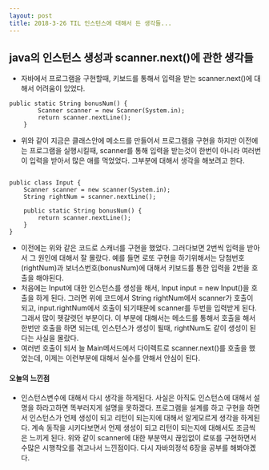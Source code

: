 ```yaml
---
layout: post
title: 2018-3-26 TIL 인스턴스에 대해서 든 생각들...
---
```


## java의 인스턴스 생성과 scanner.next()에 관한 생각들

- 자바에서 프로그램을 구현할때, 키보드를 통해서 입력을 받는 scanner.next()에 대해서 어려움이 있었다.

```
public static String bonusNum() {
        Scanner scanner = new Scanner(System.in);
        return scanner.nextLine();
    }
```
- 위와 같이 지금은 클래스안에 메소드를 만들어서 프로그램을 구현을 하지만 이전에는 프로그램을 실행시킬때, scanner를 통해 입력을 받는것이 한번이 아니라 여러번이 입력을 받아서 많은 애를 먹었었다. 그부분에 대해서 생각을 해보려고 한다.

```

public class Input {
	Scanner scanner = new scanner(System.in);
    String rightNum = scanner.nextLine();

    public static String bonusNum() {
        return scanner.nextLine();
    }
}
```
- 이전에는 위와 같은 코드로 스캐너를 구현을 했었다. 그러다보면 2번씩 입력을 받아서 그 원인에 대해서 잘 몰랐다. 예를 들면 로또 구현을 하기위해서는 당첨번호(rightNum)과 보너스번호(bonusNum)에 대해서 키보드를 통한 입력을 2번을 호출을 해야된다.
- 처음에는 Input에 대한 인스턴스를 생성을 해서, Input input = new Input()을 호출을 하게 된다. 그러면 위에 코드에서 String rightNum에서 scanner가 호출이 되고, input.rightNum에서 호출이 되기때문에 scanner를 두번을 입력받게 된다. 그래서 많이 헷갈렷던 부분이다. 이 부분에 대해서는 메소드를 통해서 호출을 해서 한번만 호출을 하면 되는데, 인스턴스가 생성이 될때, rightNum도 같이 생성이 된다는 사실을 몰랐다.
- 여러번 호출이 되서 늘 Main메서드에서 다이렉트로 scanner.next()를 호출을 했었는데, 이제는 이런부분에 대해서 실수를 안해서 안심이 된다.


#### 오늘의 느낀점
- 인스턴스변수에 대해서 다시 생각을 하게된다. 사실은 아직도 인스턴스에 대해서 설명을 하라고하면 똑부러지게 설명을 못하겠다. 프로그램을 설계를 하고 구현을 하면서 인스턴스가 언제 생성이 되고 리턴이 되는지에 대해서 알게모르게 생각을 하게된다. 계속 동작을 시키다보면서 언제 생성이 되고 리턴이 되는지에 대해서도 조금씩은 느끼게 된다. 위와 같이 scanner에 대한 부분역시 끊임없이 로또를 구현하면서 수많은 시행착오를 겪고나서 느낀점이다. 다시 자바의정석 6장을 공부를 해봐야곘다.
